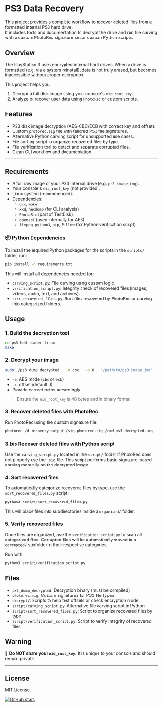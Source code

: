 # PS3 Data Recovery

This project provides a complete workflow to recover deleted files from a formatted internal PS3 hard drive.  
It includes tools and documentation to decrypt the drive and run file carving with a custom PhotoRec signature set or custom Python scripts.

## Overview

The PlayStation 3 uses encrypted internal hard drives. When a drive is formatted (e.g. via a system reinstall), data is not truly erased, but becomes inaccessible without proper decryption.

This project helps you:
1. Decrypt a full disk image using your console's `eid_root_key`.
2. Analyze or recover user data using `PhotoRec` or custom scripts.

## Features

- PS3 disk image decryption (AES-CBC/ECB with correct key and offset).
- Custom `photorec.sig` file with tailored PS3 file signatures.
- Alternative Python carving script for unsupported use cases.
- File sorting script to organize recovered files by type.
- File verification tool to detect and separate corrupted files.
- Clean CLI workflow and documentation.

---

## Requirements

- A full raw image of your PS3 internal drive (e.g. `ps3_image.img`).
- Your console's `eid_root_key` (not provided).
- Linux system (recommended).
- Dependencies:
  - `gcc`, `make`
  - `xxd`, `hexdump` (for CLI analysis)
  - `PhotoRec` (part of TestDisk)
  - `openssl` (used internally for AES)
  - `ffmpeg`, `python3`, `pip`, `Pillow` (for Python verification script)

### 📦 Python Dependencies

To install the required Python packages for the scripts in the `scripts/` folder, run:

```bash
pip install -r requirements.txt
```

This will install all dependencies needed for:

- `carving_script.py`: File carving using custom logic.
- `verification_script.py`: Integrity check of recovered files (images, videos, audio, text, and archives).
- `sort_recovered_files.py`: Sort files recovered by PhotoRec or carving into categorized folders.

## Usage

### 1. Build the decryption tool

```bash
cd ps3-hdd-reader-linux
make
```

### 2. Decrypt your image

```bash
sudo ./ps3_dump_decrypted   -m cbc   -o 0   "/path/to/ps3_image.img"   "/path/to/ps3_decrypted.img"   "./eid_root_key"
```

- `-m`: AES mode (`cbc` or `ecb`)
- `-o`: offset (default 0)
- Provide correct paths accordingly.

> Ensure the `eid_root_key` is 48 bytes and in binary format.

### 3. Recover deleted files with PhotoRec

Run PhotoRec using the custom signature file:

```bash
photorec /d recovery_output /sig photorec.sig /cmd ps3_decrypted.img
```

### 3.bis Recover deleted files with Python script

Use the `carving_script.py` located in the `script/` folder if PhotoRec does not properly use the `.sig` file.
This script performs basic signature-based carving manually on the decrypted image.

### 4. Sort recovered files

To automatically categorize recovered files by type, use the `sort_recovered_files.py` script:

```bash
python3 script/sort_recovered_files.py
```

This will place files into subdirectories inside a `organized/` folder.

### 5. Verify recovered files

Once files are organized, use the `verification_script.py` to scan all categorized files.
Corrupted files will be automatically moved to a `corrupted/` subfolder in their respective categories.

Run with:
```bash
python3 script/verification_script.py
```

## Files

- `ps3_dump_decrypted`: Decryption binary (must be compiled)
- `photorec.sig`: Custom signatures for PS3 file types
- `decrypt/`: Scripts to help test offsets or check encryption mode
- `script/carving_script.py`: Alternative file carving script in Python
- `script/sort_recovered_files.py`: Script to organize recovered files by type
- `script/verification_script.py`: Script to verify integrity of recovered files

## Warning

🚫 **Do NOT share your `eid_root_key`.** It is unique to your console and should remain private.

---

## License

MIT License.

[![GitHub stars](https://img.shields.io/github/stars/crocdeine/ton-repo.svg?style=social&label=Star)](https://github.com/crocdeine/ps3-data-recovery)



